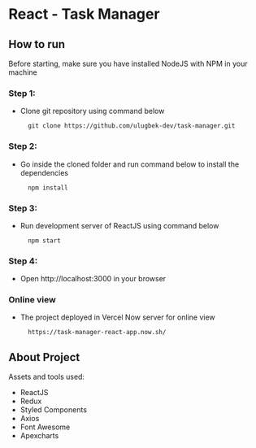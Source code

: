 React - Task Manager
======================

## How to run

Before starting, make sure you have installed NodeJS with NPM in your machine


### Step 1:
    
- Clone git repository using command below
    
        git clone https://github.com/ulugbek-dev/task-manager.git

### Step 2:

- Go inside the cloned folder and run command below to install the dependencies

        npm install

### Step 3:

- Run development server of ReactJS using command below

        npm start

### Step 4:

- Open http://localhost:3000 in your browser


### Online view

- The project deployed in Vercel Now server for online view

        https://task-manager-react-app.now.sh/
        

## About Project

Assets and tools used:

- ReactJS
- Redux
- Styled Components
- Axios
- Font Awesome
- Apexcharts